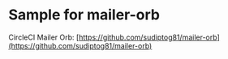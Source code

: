 # Sample for mailer-orb

CircleCI Mailer Orb: [https://github.com/sudiptog81/mailer-orb](https://github.com/sudiptog81/mailer-orb)